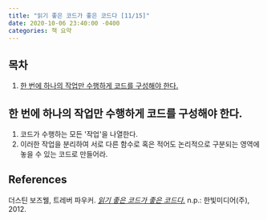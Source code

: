 ```yaml
---
title: "읽기 좋은 코드가 좋은 코드다 [11/15]"
date: 2020-10-06 23:40:00 -0400
categories: 책 요약
---
```


## 목차
  1. [한 번에 하나의 작업만 수행하게 코드를 구성해야 한다.](#한-번에-하나의-작업만-수행하게-코드를-구성해야-한다.)

## 한 번에 하나의 작업만 수행하게 코드를 구성해야 한다.
1. 코드가 수행하는 모든 '작업'을 나열한다.
2. 이러한 작업을 분리하여 서로 다른 함수로 혹은 적어도 논리적으로 구분되는 영역에 놓을 수 있는 코드로 만들어라.


## References
더스틴 보즈웰, 트레버 파우커. [_읽기 좋은 코드가 좋은 코드다._](http://www.yes24.com/Product/Goods/6692314?scode=032&OzSrank=1) n.p.: 한빛미디어(주), 2012.
